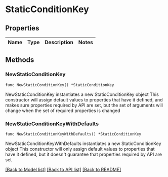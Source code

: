 # StaticConditionKey

## Properties

Name | Type | Description | Notes
------------ | ------------- | ------------- | -------------

## Methods

### NewStaticConditionKey

`func NewStaticConditionKey() *StaticConditionKey`

NewStaticConditionKey instantiates a new StaticConditionKey object
This constructor will assign default values to properties that have it defined,
and makes sure properties required by API are set, but the set of arguments
will change when the set of required properties is changed

### NewStaticConditionKeyWithDefaults

`func NewStaticConditionKeyWithDefaults() *StaticConditionKey`

NewStaticConditionKeyWithDefaults instantiates a new StaticConditionKey object
This constructor will only assign default values to properties that have it defined,
but it doesn't guarantee that properties required by API are set


[[Back to Model list]](../README.md#documentation-for-models) [[Back to API list]](../README.md#documentation-for-api-endpoints) [[Back to README]](../README.md)


